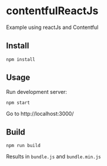 # contentfulReactJs
Example using reactJs and Contentful

## Install

```
npm install
```

## Usage

Run development server:

```
npm start
```

Go to http://localhost:3000/

## Build

```
npm run build
```

Results in `bundle.js` and `bundle.min.js`
